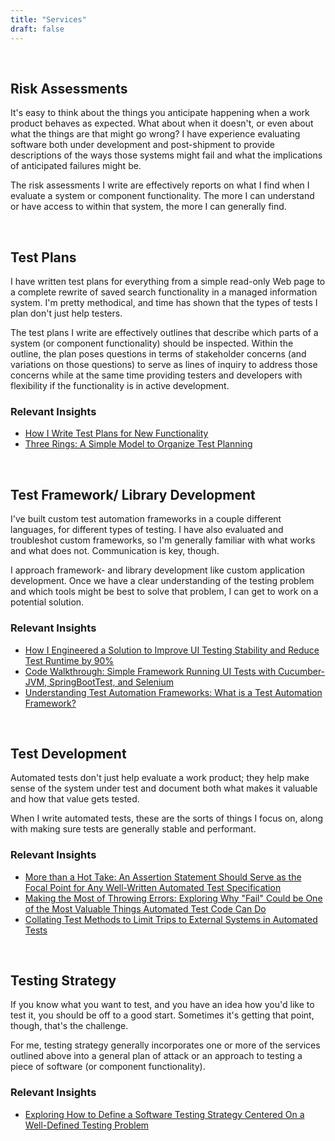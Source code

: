 ```yaml
---
title: "Services"
draft: false
---
```


&nbsp;

## Risk Assessments

It's easy to think about the things you anticipate happening when a work product behaves as expected. What about when it doesn't, or even about what the things are that might go wrong? I have experience evaluating software both under development and post-shipment to provide descriptions of the ways those systems might fail and what the implications of anticipated failures might be.

The risk assessments I write are effectively reports on what I find when I evaluate a system or component functionality. The more I can understand or have access to within that system, the more I can generally find.

&nbsp;

## Test Plans

I have written test plans for everything from a simple read-only Web page to a complete rewrite of saved search functionality in a managed information system. I'm pretty methodical, and time has shown that the types of tests I plan don't just help testers.

The test plans I write are effectively outlines that describe which parts of a system (or component functionality) should be inspected. Within the outline, the plan poses questions in terms of stakeholder concerns (and variations on those questions) to serve as lines of inquiry to address those concerns while at the same time providing testers and developers with flexibility if the functionality is in active development.

### Relevant Insights

- [How I Write Test Plans for New Functionality](/blog/posts/how-i-write-test-plans-for-new-functionality/)
- [Three Rings: A Simple Model to Organize Test Planning](/blog/posts/three-rings-a-simple-model-for-test-planning/)

&nbsp;

## Test Framework/ Library Development

I've built custom test automation frameworks in a couple different languages, for different types of testing. I have also evaluated and troubleshot custom frameworks, so I'm generally familiar with what works and what does not. Communication is key, though.

I approach framework- and library development like custom application development. Once we have a clear understanding of the testing problem and which tools might be best to solve that problem, I can get to work on a potential solution.

### Relevant Insights

- [How I Engineered a Solution to Improve UI Testing Stability and Reduce Test Runtime by 90%](/blog/posts/how-i-improved-testing-stability-and-reduced-test-runtime-by-90/)
- [Code Walkthrough: Simple Framework Running UI Tests with Cucumber-JVM, SpringBootTest, and Selenium](/blog/posts/code-walkthrough-simple-framework-running-ui-tests-with-cucumber-jvm-sprinboottest-and-selenium/)
- [Understanding Test Automation Frameworks: What is a Test Automation Framework?](/blog/posts/understanding-test-automation-frameworks-what-is-a-test-automation-framework/)

&nbsp;

## Test Development

Automated tests don't just help evaluate a work product; they help make sense of the system under test and document both what makes it valuable and how that value gets tested.

When I write automated tests, these are the sorts of things I focus on, along with making sure tests are generally stable and performant.

### Relevant Insights

- [More than a Hot Take: An Assertion Statement Should Serve as the Focal Point for Any Well-Written Automated Test Specification](/blog/posts/assertion-statements-should-serve-as-the-focal-point-for-well-written-automated-test-specifications/)
- [Making the Most of Throwing Errors: Exploring Why "Fail" Could be One of the Most Valuable Things Automated Test Code Can Do](/blog/posts/making-the-most-of-throwing-errors/)
- [Collating Test Methods to Limit Trips to External Systems in Automated Tests](/blog/posts/collating-test-methods-to-limit-trips-to-external-systems-in-automated-tests/)

&nbsp;

## Testing Strategy

If you know what you want to test, and you have an idea how you'd like to test it, you should be off to a good start. Sometimes it's getting that point, though, that's the challenge.

For me, testing strategy generally incorporates one or more of the services outlined above into a general plan of attack or an approach to testing a piece of software (or component functionality).

### Relevant Insights

- [Exploring How to Define a Software Testing Strategy Centered On a Well-Defined Testing Problem](/blog/posts/exploring-how-to-define-testing-strategy-centered-on-well-defined-testing-problem/)